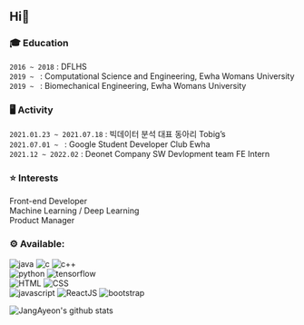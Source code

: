 <H2>Hi👋</h2>
<h3>🎓 Education</h3>

`2016 ~ 2018` : DFLHS<br>
`2019 ~ ` : Computational Science and Engineering, Ewha Womans University<br>
`2019 ~ ` : Biomechanical Engineering, Ewha Womans University</h5>

<h3>🖥 Activity</h3>

`2021.01.23 ~ 2021.07.18` : 빅데이터 분석 대표 동아리 Tobig’s<br>
`2021.07.01 ~ ` : Google Student Developer Club Ewha<br>
`2021.12 ~ 2022.02` : Deonet Company SW Devlopment team FE Intern<br>

<h3>⭐ Interests</h3>
Front-end Developer<br>
Machine Learning / Deep Learning<br>
Product Manager<br>



 <h3> ⚙️ Available:  </h3>
 
 ![java](https://img.shields.io/badge/Java-007396?style=for-the-badge&logo=Java&logoColor=white)
 ![c](https://img.shields.io/badge/C-A8B9CC?style=for-the-badge&logo=C&logoColor=white) 
 ![c++](https://img.shields.io/badge/C++-00599C?style=for-the-badge&logo=C%2B%2B&logoColor=white)  
 ![python](https://img.shields.io/badge/Python-3766AB?style=for-the-badge&logo=Python&logoColor=white) 
 ![tensorflow](https://img.shields.io/badge/tensorflow-FCC624?style=for-the-badge&logo=Tensorflow&logoColor=black)<br>
 ![HTML](https://img.shields.io/badge/HTML-E34F26?style=for-the-badge&logo=Html5&logoColor=white) 
 ![CSS](https://img.shields.io/badge/CSS-1572B6?style=for-the-badge&logo=Css3&logoColor=white)  
 ![javascript](https://img.shields.io/badge/javascript-F7DF1E?style=for-the-badge&logo=javascript&logoColor=black) 
 ![ReactJS](https://img.shields.io/badge/react-61DAFB?style=for-the-badge&logo=react&logoColor=black)
 ![bootstrap](https://img.shields.io/badge/bootstrap-7952B3?style=for-the-badge&logo=bootstrap&logoColor=white)

 

![JangAyeon's github stats](https://github-readme-stats.vercel.app/api?username=JangAyeon&show_icons=true&theme=tokyonight)

